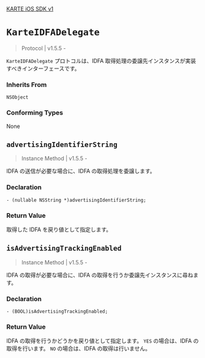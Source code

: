 [KARTE iOS SDK v1](index)

# `KarteIDFADelegate`

> Protocol | v1.5.5 -

`KarteIDFADelegate` プロトコルは、IDFA 取得処理の委譲先インスタンスが実装すべきインターフェースです。

### Inherits From

`NSObject`

### Conforming Types

None

## `advertisingIdentifierString`

> Instance Method | v1.5.5 -

IDFA の送信が必要な場合に、IDFA の取得処理を委譲します。

### Declaration

```objc
- (nullable NSString *)advertisingIdentifierString;
```

### Return Value

取得した IDFA を戻り値として指定します。

## `isAdvertisingTrackingEnabled`

> Instance Method | v1.5.5 -

IDFA の取得が必要な場合に、IDFA の取得を行うか委譲先インスタンスに尋ねます。

### Declaration

```objc
- (BOOL)isAdvertisingTrackingEnabled;
```

### Return Value

IDFA の取得を行うかどうかを戻り値として指定します。
`YES` の場合は、IDFA の取得を行います。
`NO` の場合は、IDFA の取得は行いません。
